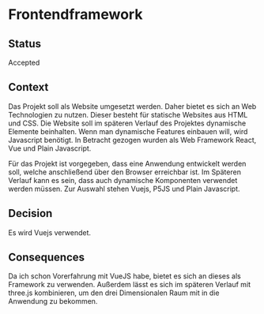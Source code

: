 # Frontendframework

## Status

Accepted

## Context

Das Projekt soll als Website umgesetzt werden. Daher bietet es sich an Web Technologien zu nutzen. Dieser besteht für statische Websites aus HTML und CSS. Die Website soll im späteren Verlauf des Projektes dynamische Elemente beinhalten. Wenn man dynamische Features einbauen will, wird Javascript benötigt. In Betracht gezogen wurden als Web Framework React, Vue und Plain Javascript.

Für das Projekt ist vorgegeben, dass eine Anwendung entwickelt werden soll, welche anschließend über den Browser erreichbar ist. Im Späteren Verlauf kann es sein, dass auch dynamische Komponenten verwendet werden müssen. Zur Auswahl stehen Vuejs, P5JS und Plain Javascript. 

## Decision

Es wird Vuejs verwendet.

## Consequences

Da ich schon Vorerfahrung mit VueJS habe, bietet es sich an dieses als Framework zu verwenden. Außerdem lässt es sich im späteren Verlauf mit three.js kombinieren, um den drei Dimensionalen Raum mit in die Anwendung zu bekommen. 